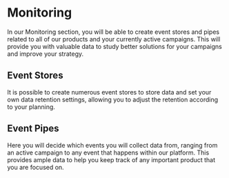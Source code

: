 # Monitoring

In our Monitoring section, you will be able to create event stores and pipes related to all of our products and your currently active campaigns. This will provide you with valuable data to study better solutions for your campaigns and improve your strategy.

## Event Stores

It is possible to create numerous event stores to store data and set your own data retention settings, allowing you to adjust the retention according to your planning.

## Event Pipes

Here you will decide which events you will collect data from, ranging from an active campaign to any event that happens within our platform. This provides ample data to help you keep track of any important product that you are focused on.
